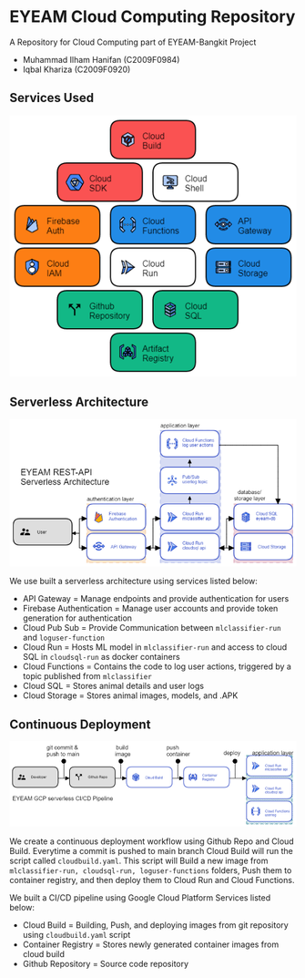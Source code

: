 # EYEAM Cloud Computing Repository
A Repository for Cloud Computing part of EYEAM-Bangkit Project

- Muhammad Ilham Hanifan (C2009F0984)
- Iqbal Khariza (C2009F0920)

## Services Used
<p align="center">
  <img src="./images/services-used.png">
</p>

## Serverless Architecture
<p align="center">
  <img src="./images/serverless_arch1.png">
</p>

We use built a serverless architecture using services listed below:
- API Gateway = Manage endpoints and provide authentication for users
- Firebase Authentication = Manage user accounts and provide token generation for authentication
- Cloud Pub Sub = Provide Communication between `mlclassifier-run` and `loguser-function` 
- Cloud Run = Hosts ML model in `mlclassifier-run` and access to cloud SQL in `cloudsql-run` as docker containers  
- Cloud Functions = Contains the code to log user actions, triggered by a topic published from `mlclassifier`
- Cloud SQL = Stores animal details and user logs
- Cloud Storage = Stores animal images, models, and .APK

## Continuous Deployment
<p align="center">
  <img src="./images/cicdepipeline.png">
</p> 

We create a continuous deployment workflow using Github Repo and Cloud Build. Everytime a commit is pushed to main branch Cloud Build will run the script called `cloudbuild.yaml`. This script will Build a new image from `mlclassifier-run, cloudsql-run, loguser-functions` folders, Push them to container registry, and then deploy them to Cloud Run and Cloud Functions.

We built a CI/CD pipeline using Google Cloud Platform Services listed below:
- Cloud Build = Building, Push, and deploying images from git repository using `cloudbuild.yaml` script
- Container Registry = Stores newly generated container images from cloud build
- Github Repository = Source code repository
